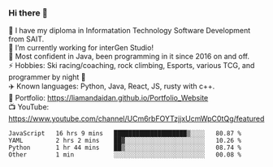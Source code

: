 ### Hi there 👋  
🏫 I have my diploma in Informatation Technology Software Development from SAIT.  
🔭 I’m currently working for interGen Studio!  
💬 Most confident in Java, been programming in it since 2016 on and off.    
⚡ Hobbies: Ski racing/coaching, rock climbing, Esports, various TCG, and programmer by night 🦉    
✈️ Known languages: Python, Java, React, JS, rusty with c++.     
🥇 Portfolio: https://liamandaidan.github.io/Portfolio_Website  
📺 YouTube: https://www.youtube.com/channel/UCm6rbFOYTzjjxUcmWpC0tQg/featured

<!--START_SECTION:waka-->

```text
JavaScript   16 hrs 9 mins   ████████████████████▒░░░░   80.87 %
YAML         2 hrs 2 mins    ██▓░░░░░░░░░░░░░░░░░░░░░░   10.26 %
Python       1 hr 44 mins    ██▒░░░░░░░░░░░░░░░░░░░░░░   08.74 %
Other        1 min           ░░░░░░░░░░░░░░░░░░░░░░░░░   00.08 %
```

<!--END_SECTION:waka-->

